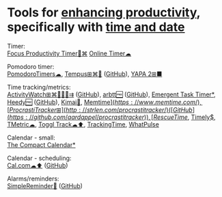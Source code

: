 
# Tools for [enhancing productivity](https://adequate.life/success-4/), specifically with [time and date](https://notageni.us/time/)

Timer:  
[Focus Productivity Timer🍎⌘](https://meaningful-things.com/focus)
[Online Timer☁](http://www.timer-tab.com/)

Pomodoro timer:  
[PomodoroTimers☁](https://pro-modoro.xyz/),
[Tempus⊞⌘🐧](https://tempus.keziahmoselle.fr/) ([GitHub](https://github.com/KeziahMoselle/tempus)),
[YAPA 2⊞■](https://github.com/YetAnotherPomodoroApp/YAPA-2)

Time tracking/metrics:  
[ActivityWatch⊞⌘🐧🍎🤖⇉](https://activitywatch.net/) ([GitHub](https://github.com/ActivityWatch/activitywatch)),
[arbtt🆓](https://arbtt.nomeata.de/) ([GitHub](https://github.com/nomeata/arbtt)),
[Emergent Task Timer*](https://davidseah.com/node/the-emergent-task-timer/),
[Heedy🆓](https://heedy.org/) ([GitHub](https://github.com/heedy/heedy)),
[Kimai💾](https://www.kimai.org/),
[Memtime$](https://www.memtime.com/),
[ProcrastiTracker⊞](http://strlen.com/procrastitracker/) ([GitHub](https://github.com/aardappel/procrastitracker)),
[RescueTime$](https://www.rescuetime.com/),
[Timely$](https://timelyapp.com/),
[TMetric☁](https://tmetric.com/),
[Toggl Track☁⬆️](https://toggl.com/track/),
[TrackingTime](https://trackingtime.co/),
[WhatPulse](https://whatpulse.org/)

Calendar - small:  
[The Compact Calendar*](https://davidseah.com/node/compact-calendar/)

Calendar - scheduling:  
[Cal.com☁⬆️](https://cal.com/) ([GitHub](https://github.com/calcom/cal.com))

Alarms/reminders:  
[SimpleReminder🤖](https://f-droid.org/packages/felixwiemuth.simplereminder/) ([GitHub](https://github.com/felixwiemuth/SimpleReminder))
